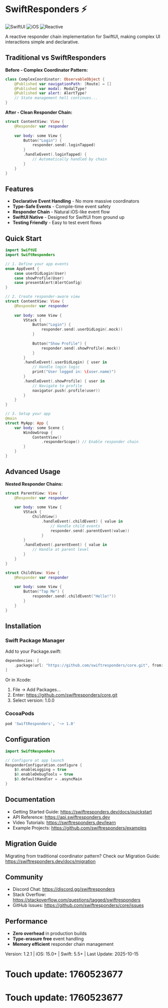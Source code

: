 # SwiftResponders ⚡

![SwiftUI](https://img.shields.io/badge/SwiftUI-Compatible-blue)
![iOS](https://img.shields.io/badge/iOS-15+-lightgrey)
![Reactive](https://img.shields.io/badge/Reactive-Programming-orange)

A reactive responder chain implementation for SwiftUI, making complex UI interactions simple and declarative.

## Traditional vs SwiftResponders

**Before - Complex Coordinator Pattern:**
```swift
class ComplexCoordinator: ObservableObject {
    @Published var navigationPath: [Route] = []
    @Published var modal: ModalType?
    @Published var alert: AlertType?
    // State management hell continues...
}
```

**After - Clean Responder Chain:**
```swift
struct ContentView: View {
    @Responder var responder
    
    var body: some View {
        Button("Login") {
            responder.send(.loginTapped)
        }
        .handleEvent(.loginTapped) {
            // Automatically handled by chain
        }
    }
}
```

## Features

- **Declarative Event Handling** - No more massive coordinators
- **Type-Safe Events** - Compile-time event safety
- **Responder Chain** - Natural iOS-like event flow
- **SwiftUI Native** - Designed for SwiftUI from ground up
- **Testing Friendly** - Easy to test event flows

## Quick Start

```swift
import SwiftUI
import SwiftResponders

// 1. Define your app events
enum AppEvent {
    case userDidLogin(User)
    case showProfile(User)
    case presentAlert(AlertConfig)
}

// 2. Create responder-aware view
struct ContentView: View {
    @Responder var responder
    
    var body: some View {
        VStack {
            Button("Login") {
                responder.send(.userDidLogin(.mock))
            }
            
            Button("Show Profile") {
                responder.send(.showProfile(.mock))
            }
        }
        .handleEvent(.userDidLogin) { user in
            // Handle login logic
            print("User logged in: \(user.name)")
        }
        .handleEvent(.showProfile) { user in
            // Navigate to profile
            navigator.push(.profile(user))
        }
    }
}

// 3. Setup your app
@main
struct MyApp: App {
    var body: some Scene {
        WindowGroup {
            ContentView()
                .responderScope() // Enable responder chain
        }
    }
}
```

## Advanced Usage

**Nested Responder Chains:**
```swift
struct ParentView: View {
    @Responder var responder
    
    var body: some View {
        VStack {
            ChildView()
                .handleEvent(.childEvent) { value in
                    // Handle child events
                    responder.send(.parentEvent(value))
                }
        }
        .handleEvent(.parentEvent) { value in
            // Handle at parent level
        }
    }
}

struct ChildView: View {
    @Responder var responder
    
    var body: some View {
        Button("Tap Me") {
            responder.send(.childEvent("Hello!"))
        }
    }
}
```

## Installation

### Swift Package Manager

Add to your Package.swift:
```swift
dependencies: [
    .package(url: "https://github.com/swiftresponders/core.git", from: "1.0.0")
]
```

Or in Xcode:
1. File -> Add Packages...
2. Enter: https://github.com/swiftresponders/core.git
3. Select version: 1.0.0

### CocoaPods

```ruby
pod 'SwiftResponders', '~> 1.0'
```

## Configuration

```swift
import SwiftResponders

// Configure at app launch
ResponderConfiguration.configure {
    $0.enableLogging = true
    $0.enableDebugTools = true
    $0.defaultHandler = .asyncMain
}
```

## Documentation

- Getting Started Guide: https://swiftresponders.dev/docs/quickstart
- API Reference: https://api.swiftresponders.dev
- Video Tutorials: https://swiftresponders.dev/learn
- Example Projects: https://github.com/swiftresponders/examples

## Migration Guide

Migrating from traditional coordinator pattern? Check our Migration Guide: https://swiftresponders.dev/docs/migration

## Community

- Discord Chat: https://discord.gg/swiftresponders
- Stack Overflow: https://stackoverflow.com/questions/tagged/swiftresponders
- GitHub Issues: https://github.com/swiftresponders/core/issues

## Performance

- **Zero overhead** in production builds
- **Type-erasure free** event handling
- **Memory efficient** responder chain management

Version: 1.2.1 | iOS: 15.0+ | Swift: 5.5+ | Last Update: 2025-10-15

# Touch update: 1760523677

# Touch update: 1760523677
